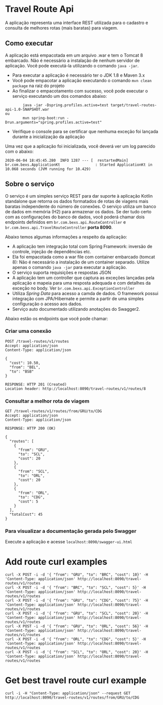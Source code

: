# Travel Route Api

A aplicação representa uma interface REST utilizada para o cadastro e consulta de melhores rotas (mais baratas) para viagem.

## Como executar 

A aplicação está empacotada em um arquivo .war e tem o Tomcat 8 embarcado. Não é necessário a instalação de nenhum
 servidor de aplicação. Você pode executá-la utilizando o comando  ```java -jar```.
 
* Para executar a aplicação é necessário ter o JDK 1.8 e Maven 3.x
* Você pode empacotar a aplicação executando o comando ```mvn clean package``` na raiz do projeto
* Ao finalizar o empacotamento com sucesso, você pode executar o serviço executando um dos comandos abaixo:
```
        java -jar -Dspring.profiles.active=test target/travel-routes-api-1.0-SNAPSHOT.war
ou
        mvn spring-boot:run -Drun.arguments="spring.profiles.active=test"
```
* Verifique o console para se certificar que nenhuma exceção foi lançada durante a inicialização da aplicação

Uma vez que a aplicação foi inicializada, você deverá ver um log parecido com o abaixo:

```
2020-06-04 18:45:45.280  INFO 1287 --- [  restartedMain] br.com.bexs.ApplicationKt                : Started ApplicationKt in 10.068 seconds (JVM running for 10.429)
```

## Sobre o serviço

O serviço é um simples serviço REST para dar suporte à aplicação Kotlin standalone que retorna os dados formatados 
de rotas de viagens mais baratas independente do número de conexões. O serviço utiliza um banco de dados em memória (H2) 
para armazenar os dados. Se der tudo certo com as configurações do banco de dados, você poderá chamar dois endpoints 
definidos em ```br.com.bexs.api.RouteController``` e ```br.com.bexs.api.TravelRouteController``` **porta 8090**.

 
Abaixo temos algumas informações a respeito da aplicação: 

* A aplicação tem integração total com Spring Framework: inversão de controle, injeção de dependências etc.
* Ela foi empacotada como a war file com container embarcado (tomcat 8): Não é necessário a instalação de um container 
separado. Utilize apenas o comando ``java -jar`` para executar a aplicação.
* O serviço suporta requisições e respostas JSON
* A aplicação tem um controller que captura as exceções lançadas pela aplicação e mapeia para uma resposta adequada
 e com detalhes da exceção no body. Ver ```br.com.bexs.api.ExceptionController```
* Utiliza *Spring Data* para acesso a camda de dados. O framework possui integração com JPA/Hibernate e permite a 
partir de uma simples configuração o acesso aos dados. 
* Serviço auto documentado utilizando anotações do Swagger2.

Abaixo estão os endpoints que você pode chamar:

### Criar uma conexão

```
POST /travel-routes/v1/routes
Accept: application/json
Content-Type: application/json

{
  "cost": 10.50,
  "from": "BEL",
  "to": "BSB"
}

RESPONSE: HTTP 201 (Created)
Location header: http://localhost:8090/travel-routes/v1/routes/8
```

### Consultar a melhor rota de viagem

```
GET /travel-routes/v1/routes/from/GRU/to/CDG
Accept: application/json
Content-Type: application/json

RESPONSE: HTTP 200 (OK)

{
  "routes": [
    {
      "from": "GRU",
      "to": "SCL",
      "cost": 20
    },
    {
      "from": "SCL",
      "to": "ORL",
      "cost": 20
    },
    {
      "from": "ORL",
      "to": "CDG",
      "cost": 5
    }
  ],
  "totalCost": 45
}
```

### Para visualizar a documentação gerada pelo Swagger

Execute a aplicação e acesse ```localhost:8090/swagger-ui.html```

# Add route curl examples
```   
curl -X POST -i -d '{ "from": "GRU", "to": "BRC", "cost": 10}' -H 'Content-Type: application/json' http://localhost:8090/travel-routes/v1/routes
curl -X POST -i -d '{ "from": "BRC", "to": "SCL", "cost": 5}' -H 'Content-Type: application/json' http://localhost:8090/travel-routes/v1/routes
curl -X POST -i -d '{ "from": "GRU", "to": "CDG", "cost": 75}' -H 'Content-Type: application/json' http://localhost:8090/travel-routes/v1/routes
curl -X POST -i -d '{ "from": "GRU", "to": "SCL", "cost": 20}' -H 'Content-Type: application/json' http://localhost:8090/travel-routes/v1/routes
curl -X POST -i -d '{ "from": "GRU", "to": "ORL", "cost": 56}' -H 'Content-Type: application/json' http://localhost:8090/travel-routes/v1/routes
curl -X POST -i -d '{ "from": "ORL", "to": "CDG", "cost": 5}' -H 'Content-Type: application/json' http://localhost:8090/travel-routes/v1/routes
curl -X POST -i -d '{ "from": "SCL", "to": "ORL", "cost": 20}' -H 'Content-Type: application/json' http://localhost:8090/travel-routes/v1/routes
```
# Get best travel route curl example
```
curl -i -H "Content-Type: application/json" --request GET  http://localhost:8090/travel-routes/v1/routes/from/GRU/to/CDG
```